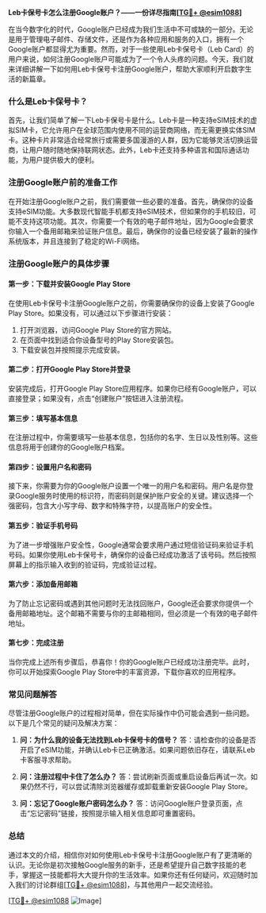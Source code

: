 **Leb卡保号卡怎么注册Google账户？——一份详尽指南[[TG💪+ @esim1088](https://t.me/s/esim1088)]**

在当今数字化的时代，Google账户已经成为我们生活中不可或缺的一部分。无论是用于管理电子邮件、存储文件，还是作为各种应用和服务的入口，拥有一个Google账户都显得尤为重要。然而，对于一些使用Leb卡保号卡（Leb Card）的用户来说，如何注册Google账户可能成为了一个令人头疼的问题。今天，我们就来详细讲解一下如何用Leb卡保号卡注册Google账户，帮助大家顺利开启数字生活的新篇章。

### 什么是Leb卡保号卡？

首先，让我们简单了解一下Leb卡保号卡是什么。Leb卡是一种支持eSIM技术的虚拟SIM卡，它允许用户在全球范围内使用不同的运营商网络，而无需更换实体SIM卡。这种卡片非常适合经常旅行或需要多国漫游的人群，因为它能够灵活切换运营商，让用户随时随地保持联网状态。此外，Leb卡还支持多种语言和国际通话功能，为用户提供极大的便利。

### 注册Google账户前的准备工作

在开始注册Google账户之前，我们需要做一些必要的准备。首先，确保你的设备支持eSIM功能。大多数现代智能手机都支持eSIM技术，但如果你的手机较旧，可能不支持这项功能。其次，你需要一个有效的电子邮件地址，因为Google会要求你输入一个备用邮箱来验证账户信息。最后，确保你的设备已经安装了最新的操作系统版本，并且连接到了稳定的Wi-Fi网络。

### 注册Google账户的具体步骤

#### 第一步：下载并安装Google Play Store

在使用Leb卡保号卡注册Google账户之前，你需要确保你的设备上安装了Google Play Store。如果没有，可以通过以下步骤进行安装：

1. 打开浏览器，访问Google Play Store的官方网站。
2. 在页面中找到适合你设备型号的Play Store安装包。
3. 下载安装包并按照提示完成安装。

#### 第二步：打开Google Play Store并登录

安装完成后，打开Google Play Store应用程序。如果你已经有Google账户，可以直接登录；如果没有，点击“创建账户”按钮进入注册流程。

#### 第三步：填写基本信息

在注册过程中，你需要填写一些基本信息，包括你的名字、生日以及性别等。这些信息将用于创建你的Google账户档案。

#### 第四步：设置用户名和密码

接下来，你需要为你的Google账户设置一个唯一的用户名和密码。用户名是你登录Google服务时使用的标识符，而密码则是保护账户安全的关键。建议选择一个强密码，包含大小写字母、数字和特殊字符，以提高账户的安全性。

#### 第五步：验证手机号码

为了进一步增强账户安全性，Google通常会要求用户通过短信验证码来验证手机号码。如果你使用Leb卡保号卡，确保你的设备已经成功激活了该号码。然后按照屏幕上的指示输入收到的验证码，完成验证过程。

#### 第六步：添加备用邮箱

为了防止忘记密码或遇到其他问题时无法找回账户，Google还会要求你提供一个备用邮箱地址。这个邮箱不需要与你的主邮箱相同，但必须是一个有效的电子邮件地址。

#### 第七步：完成注册

当你完成上述所有步骤后，恭喜你！你的Google账户已经成功注册完毕。此时，你可以开始探索Google Play Store中的丰富资源，下载你喜欢的应用程序。

### 常见问题解答

尽管注册Google账户的过程相对简单，但在实际操作中仍可能会遇到一些问题。以下是几个常见的疑问及解决方案：

1. **问：为什么我的设备无法找到Leb卡保号卡的信号？**
   答：请检查你的设备是否开启了eSIM功能，并确认Leb卡已正确激活。如果问题依旧存在，请联系Leb卡客服寻求帮助。

2. **问：注册过程中卡住了怎么办？**
   答：尝试刷新页面或重启设备后再试一次。如果仍然不行，可以尝试清除浏览器缓存或卸载重新安装Google Play Store。

3. **问：忘记了Google账户密码怎么办？**
   答：访问Google账户登录页面，点击“忘记密码”链接，按照提示输入相关信息即可重置密码。

### 总结

通过本文的介绍，相信你对如何使用Leb卡保号卡注册Google账户有了更清晰的认识。无论你是初次接触Google服务的新手，还是希望提升自己数字技能的老手，掌握这一技能都将大大提升你的生活效率。如果你还有任何疑问，欢迎随时加入我们的讨论群组[[TG💪+ @esim1088](https://t.me/s/esim1088)]，与其他用户一起交流经验。

[[TG💪+ @esim1088](https://t.me/s/esim1088) ![Image](https://i.postimg.cc/4NQfJmqS/Snipaste-2025-05-13-00-14-12.png)]